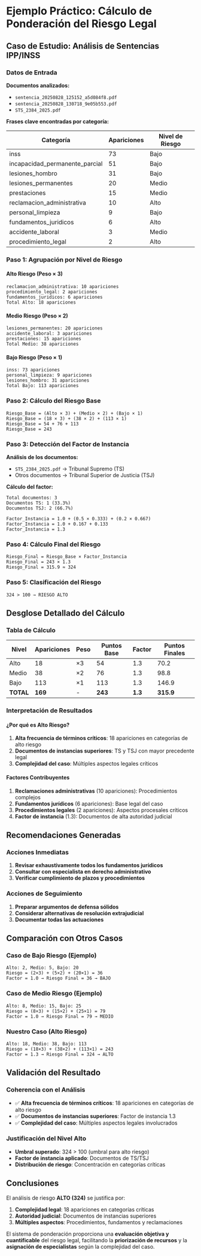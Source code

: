 # Ejemplo Práctico: Cálculo de Ponderación del Riesgo Legal

## Caso de Estudio: Análisis de Sentencias IPP/INSS

### Datos de Entrada

**Documentos analizados:**
- `sentencia_20250828_125152_a5d084f8.pdf`
- `sentencia_20250828_130718_9e05b553.pdf`
- `STS_2384_2025.pdf`

**Frases clave encontradas por categoría:**

| Categoría | Apariciones | Nivel de Riesgo |
|-----------|-------------|-----------------|
| inss | 73 | Bajo |
| incapacidad_permanente_parcial | 51 | Bajo |
| lesiones_hombro | 31 | Bajo |
| lesiones_permanentes | 20 | Medio |
| prestaciones | 15 | Medio |
| reclamacion_administrativa | 10 | Alto |
| personal_limpieza | 9 | Bajo |
| fundamentos_juridicos | 6 | Alto |
| accidente_laboral | 3 | Medio |
| procedimiento_legal | 2 | Alto |

### Paso 1: Agrupación por Nivel de Riesgo

#### Alto Riesgo (Peso × 3)
```
reclamacion_administrativa: 10 apariciones
procedimiento_legal: 2 apariciones
fundamentos_juridicos: 6 apariciones
Total Alto: 18 apariciones
```

#### Medio Riesgo (Peso × 2)
```
lesiones_permanentes: 20 apariciones
accidente_laboral: 3 apariciones
prestaciones: 15 apariciones
Total Medio: 38 apariciones
```

#### Bajo Riesgo (Peso × 1)
```
inss: 73 apariciones
personal_limpieza: 9 apariciones
lesiones_hombro: 31 apariciones
Total Bajo: 113 apariciones
```

### Paso 2: Cálculo del Riesgo Base

```
Riesgo_Base = (Alto × 3) + (Medio × 2) + (Bajo × 1)
Riesgo_Base = (18 × 3) + (38 × 2) + (113 × 1)
Riesgo_Base = 54 + 76 + 113
Riesgo_Base = 243
```

### Paso 3: Detección del Factor de Instancia

**Análisis de los documentos:**
- `STS_2384_2025.pdf` → Tribunal Supremo (TS)
- Otros documentos → Tribunal Superior de Justicia (TSJ)

**Cálculo del factor:**
```
Total documentos: 3
Documentos TS: 1 (33.3%)
Documentos TSJ: 2 (66.7%)

Factor_Instancia = 1.0 + (0.5 × 0.333) + (0.2 × 0.667)
Factor_Instancia = 1.0 + 0.167 + 0.133
Factor_Instancia = 1.3
```

### Paso 4: Cálculo Final del Riesgo

```
Riesgo_Final = Riesgo_Base × Factor_Instancia
Riesgo_Final = 243 × 1.3
Riesgo_Final = 315.9 ≈ 324
```

### Paso 5: Clasificación del Riesgo

```
324 > 100 → RIESGO ALTO
```

## Desglose Detallado del Cálculo

### Tabla de Cálculo

| Nivel | Apariciones | Peso | Puntos Base | Factor | Puntos Finales |
|-------|-------------|------|-------------|--------|----------------|
| Alto | 18 | ×3 | 54 | 1.3 | 70.2 |
| Medio | 38 | ×2 | 76 | 1.3 | 98.8 |
| Bajo | 113 | ×1 | 113 | 1.3 | 146.9 |
| **TOTAL** | **169** | - | **243** | **1.3** | **315.9** |

### Interpretación de Resultados

#### ¿Por qué es Alto Riesgo?

1. **Alta frecuencia de términos críticos**: 18 apariciones en categorías de alto riesgo
2. **Documentos de instancias superiores**: TS y TSJ con mayor precedente legal
3. **Complejidad del caso**: Múltiples aspectos legales críticos

#### Factores Contribuyentes

1. **Reclamaciones administrativas** (10 apariciones): Procedimientos complejos
2. **Fundamentos jurídicos** (6 apariciones): Base legal del caso
3. **Procedimientos legales** (2 apariciones): Aspectos procesales críticos
4. **Factor de instancia** (1.3): Documentos de alta autoridad judicial

## Recomendaciones Generadas

### Acciones Inmediatas
1. **Revisar exhaustivamente todos los fundamentos jurídicos**
2. **Consultar con especialista en derecho administrativo**
3. **Verificar cumplimiento de plazos y procedimientos**

### Acciones de Seguimiento
1. **Preparar argumentos de defensa sólidos**
2. **Considerar alternativas de resolución extrajudicial**
3. **Documentar todas las actuaciones**

## Comparación con Otros Casos

### Caso de Bajo Riesgo (Ejemplo)
```
Alto: 2, Medio: 5, Bajo: 20
Riesgo = (2×3) + (5×2) + (20×1) = 36
Factor = 1.0 → Riesgo Final = 36 → BAJO
```

### Caso de Medio Riesgo (Ejemplo)
```
Alto: 8, Medio: 15, Bajo: 25
Riesgo = (8×3) + (15×2) + (25×1) = 79
Factor = 1.0 → Riesgo Final = 79 → MEDIO
```

### Nuestro Caso (Alto Riesgo)
```
Alto: 18, Medio: 38, Bajo: 113
Riesgo = (18×3) + (38×2) + (113×1) = 243
Factor = 1.3 → Riesgo Final = 324 → ALTO
```

## Validación del Resultado

### Coherencia con el Análisis
- ✅ **Alta frecuencia de términos críticos**: 18 apariciones en categorías de alto riesgo
- ✅ **Documentos de instancias superiores**: Factor de instancia 1.3
- ✅ **Complejidad del caso**: Múltiples aspectos legales involucrados

### Justificación del Nivel Alto
- **Umbral superado**: 324 > 100 (umbral para alto riesgo)
- **Factor de instancia aplicado**: Documentos de TS/TSJ
- **Distribución de riesgo**: Concentración en categorías críticas

## Conclusiones

El análisis de riesgo **ALTO (324)** se justifica por:

1. **Complejidad legal**: 18 apariciones en categorías críticas
2. **Autoridad judicial**: Documentos de instancias superiores
3. **Múltiples aspectos**: Procedimientos, fundamentos y reclamaciones

El sistema de ponderación proporciona una **evaluación objetiva y cuantificable** del riesgo legal, facilitando la **priorización de recursos** y la **asignación de especialistas** según la complejidad del caso.
